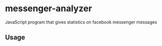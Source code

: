 # messenger-analyzer
JavaScript program that gives statistics on facebook messenger messages 

Usage
--------------------------------------------------------------------------------------------------------




